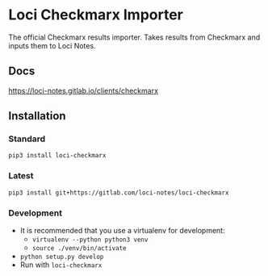 # Loci Checkmarx Importer
The official Checkmarx results importer. Takes results from Checkmarx and inputs them to Loci Notes.

## Docs
https://loci-notes.gitlab.io/clients/checkmarx

## Installation
### Standard
`pip3 install loci-checkmarx`

### Latest
`pip3 install git+https://gitlab.com/loci-notes/loci-checkmarx`

### Development
* It is recommended that you use a virtualenv for development:
    * `virtualenv --python python3 venv`
    * `source ./venv/bin/activate`
* `python setup.py develop`
* Run with `loci-checkmarx`
